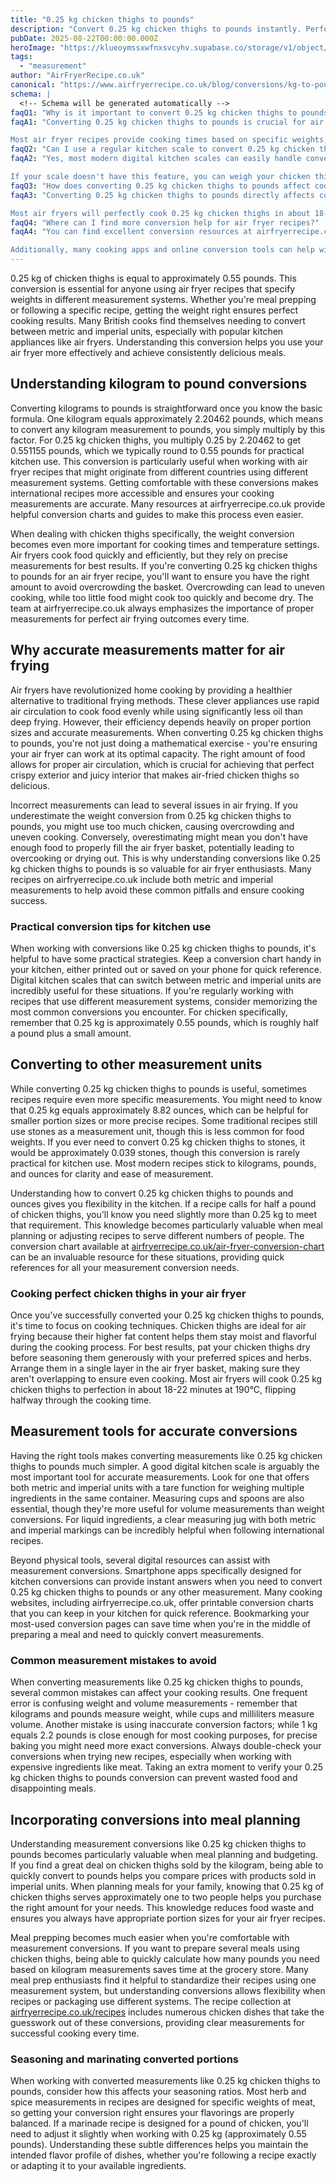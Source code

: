 ```yaml
---
title: "0.25 kg chicken thighs to pounds"
description: "Convert 0.25 kg chicken thighs to pounds instantly. Perfect for air fryer recipes and meal prep. Get accurate measurements every time."
pubDate: 2025-08-22T00:00:00.000Z
heroImage: "https://klueoymssxwfnxsvcyhv.supabase.co/storage/v1/object/public/Shmucket/0-25-kg-chicken-thighs-to-pounds.webp"
tags:
  - "measurement"
author: "AirFryerRecipe.co.uk"
canonical: "https://www.airfryerrecipe.co.uk/blog/conversions/kg-to-pounds/0-25-kg-chicken-thighs-to-pounds"
schema: |
  <!-- Schema will be generated automatically -->
faqQ1: "Why is it important to convert 0.25 kg chicken thighs to pounds for air frying?"
faqA1: "Converting 0.25 kg chicken thighs to pounds is crucial for air frying because air fryers require precise portion sizes for optimal performance. The right amount of food ensures proper air circulation, which is essential for even cooking and achieving that perfect crispy texture. If you use incorrect measurements, you risk overcrowding the basket or underfilling it, both of which can lead to disappointing results.

Most air fryer recipes provide cooking times based on specific weights, so accurate conversions help you follow these instructions correctly. Whether you're working with metric or imperial measurements, getting the conversion right means your chicken thighs will cook evenly and come out perfectly juicy every time."
faqQ2: "Can I use a regular kitchen scale to convert 0.25 kg chicken thighs to pounds?"
faqA2: "Yes, most modern digital kitchen scales can easily handle converting 0.25 kg chicken thighs to pounds. Look for scales with a unit conversion button that allows you to switch between metric and imperial measurements with the press of a button. These scales automatically calculate the conversion for you, eliminating any potential math errors.

If your scale doesn't have this feature, you can weigh your chicken thighs in kilograms and then multiply by 2.20462 to get the equivalent in pounds. For 0.25 kg, this calculation gives you approximately 0.55 pounds. Either method works perfectly for ensuring you have the right amount of chicken for your air fryer recipes."
faqQ3: "How does converting 0.25 kg chicken thighs to pounds affect cooking time in the air fryer?"
faqA3: "Converting 0.25 kg chicken thighs to pounds directly affects cooking time because air fryer recipes typically provide timing guidelines based on weight. Since 0.25 kg equals approximately 0.55 pounds, you'll need to adjust cooking times accordingly if a recipe specifies timing for a full pound of chicken thighs. Generally, smaller portions like this will cook slightly faster than larger quantities.

Most air fryers will perfectly cook 0.25 kg chicken thighs in about 18-22 minutes at 190°C. However, always check for doneness using a meat thermometer, ensuring the internal temperature reaches 74°C regardless of the weight conversion. The precise measurement helps you estimate timing but should always be verified with proper food safety checks."
faqQ4: "Where can I find more conversion help for air fryer recipes?"
faqA4: "You can find excellent conversion resources at airfryerrecipe.co.uk, which offers comprehensive conversion charts and guides specifically designed for air fryer cooking. Their conversion chart includes not just weight measurements but also temperature conversions and volume measurements that are particularly useful for air fryer recipes. The website also features a wide range of recipes that include both metric and imperial measurements, taking the guesswork out of conversions.

Additionally, many cooking apps and online conversion tools can help with specific measurements like 0.25 kg chicken thighs to pounds. Bookmarking reliable resources ensures you always have quick access to accurate conversion information when trying new air fryer recipes or adapting old favorites to different measurement systems."
---
```

<p>0.25 kg of chicken thighs is equal to approximately 0.55 pounds. This conversion is essential for anyone using air fryer recipes that specify weights in different measurement systems. Whether you're meal prepping or following a specific recipe, getting the weight right ensures perfect cooking results. Many British cooks find themselves needing to convert between metric and imperial units, especially with popular kitchen appliances like air fryers. Understanding this conversion helps you use your air fryer more effectively and achieve consistently delicious meals.</p>

<h2>Understanding kilogram to pound conversions</h2>
<p>Converting kilograms to pounds is straightforward once you know the basic formula. One kilogram equals approximately 2.20462 pounds, which means to convert any kilogram measurement to pounds, you simply multiply by this factor. For 0.25 kg chicken thighs, you multiply 0.25 by 2.20462 to get 0.551155 pounds, which we typically round to 0.55 pounds for practical kitchen use. This conversion is particularly useful when working with air fryer recipes that might originate from different countries using different measurement systems. Getting comfortable with these conversions makes international recipes more accessible and ensures your cooking measurements are accurate. Many resources at airfryerrecipe.co.uk provide helpful conversion charts and guides to make this process even easier.</p>

<p>When dealing with chicken thighs specifically, the weight conversion becomes even more important for cooking times and temperature settings. Air fryers cook food quickly and efficiently, but they rely on precise measurements for best results. If you're converting 0.25 kg chicken thighs to pounds for an air fryer recipe, you'll want to ensure you have the right amount to avoid overcrowding the basket. Overcrowding can lead to uneven cooking, while too little food might cook too quickly and become dry. The team at airfryerrecipe.co.uk always emphasizes the importance of proper measurements for perfect air frying outcomes every time.</p>

<h2>Why accurate measurements matter for air frying</h2>
<p>Air fryers have revolutionized home cooking by providing a healthier alternative to traditional frying methods. These clever appliances use rapid air circulation to cook food evenly while using significantly less oil than deep frying. However, their efficiency depends heavily on proper portion sizes and accurate measurements. When converting 0.25 kg chicken thighs to pounds, you're not just doing a mathematical exercise - you're ensuring your air fryer can work at its optimal capacity. The right amount of food allows for proper air circulation, which is crucial for achieving that perfect crispy exterior and juicy interior that makes air-fried chicken thighs so delicious.</p>

<p>Incorrect measurements can lead to several issues in air frying. If you underestimate the weight conversion from 0.25 kg chicken thighs to pounds, you might use too much chicken, causing overcrowding and uneven cooking. Conversely, overestimating might mean you don't have enough food to properly fill the air fryer basket, potentially leading to overcooking or drying out. This is why understanding conversions like 0.25 kg chicken thighs to pounds is so valuable for air fryer enthusiasts. Many recipes on airfryerrecipe.co.uk include both metric and imperial measurements to help avoid these common pitfalls and ensure cooking success.</p>

<h3>Practical conversion tips for kitchen use</h3>
<p>When working with conversions like 0.25 kg chicken thighs to pounds, it's helpful to have some practical strategies. Keep a conversion chart handy in your kitchen, either printed out or saved on your phone for quick reference. Digital kitchen scales that can switch between metric and imperial units are incredibly useful for these situations. If you're regularly working with recipes that use different measurement systems, consider memorizing the most common conversions you encounter. For chicken specifically, remember that 0.25 kg is approximately 0.55 pounds, which is roughly half a pound plus a small amount.</p>

<h2>Converting to other measurement units</h2>
<p>While converting 0.25 kg chicken thighs to pounds is useful, sometimes recipes require even more specific measurements. You might need to know that 0.25 kg equals approximately 8.82 ounces, which can be helpful for smaller portion sizes or more precise recipes. Some traditional recipes still use stones as a measurement unit, though this is less common for food weights. If you ever need to convert 0.25 kg chicken thighs to stones, it would be approximately 0.039 stones, though this conversion is rarely practical for kitchen use. Most modern recipes stick to kilograms, pounds, and ounces for clarity and ease of measurement.</p>

<p>Understanding how to convert 0.25 kg chicken thighs to pounds and ounces gives you flexibility in the kitchen. If a recipe calls for half a pound of chicken thighs, you'll know you need slightly more than 0.25 kg to meet that requirement. This knowledge becomes particularly valuable when meal planning or adjusting recipes to serve different numbers of people. The conversion chart available at <a href="https://www.airfryerrecipe.co.uk/air-fryer-conversion-chart">airfryerrecipe.co.uk/air-fryer-conversion-chart</a> can be an invaluable resource for these situations, providing quick references for all your measurement conversion needs.</p>

<h3>Cooking perfect chicken thighs in your air fryer</h3>
<p>Once you've successfully converted your 0.25 kg chicken thighs to pounds, it's time to focus on cooking techniques. Chicken thighs are ideal for air frying because their higher fat content helps them stay moist and flavorful during the cooking process. For best results, pat your chicken thighs dry before seasoning them generously with your preferred spices and herbs. Arrange them in a single layer in the air fryer basket, making sure they aren't overlapping to ensure even cooking. Most air fryers will cook 0.25 kg chicken thighs to perfection in about 18-22 minutes at 190°C, flipping halfway through the cooking time.</p>

<h2>Measurement tools for accurate conversions</h2>
<p>Having the right tools makes converting measurements like 0.25 kg chicken thighs to pounds much simpler. A good digital kitchen scale is arguably the most important tool for accurate measurements. Look for one that offers both metric and imperial units with a tare function for weighing multiple ingredients in the same container. Measuring cups and spoons are also essential, though they're more useful for volume measurements than weight conversions. For liquid ingredients, a clear measuring jug with both metric and imperial markings can be incredibly helpful when following international recipes.</p>

<p>Beyond physical tools, several digital resources can assist with measurement conversions. Smartphone apps specifically designed for kitchen conversions can provide instant answers when you need to convert 0.25 kg chicken thighs to pounds or any other measurement. Many cooking websites, including airfryerrecipe.co.uk, offer printable conversion charts that you can keep in your kitchen for quick reference. Bookmarking your most-used conversion pages can save time when you're in the middle of preparing a meal and need to quickly convert measurements.</p>

<h3>Common measurement mistakes to avoid</h3>
<p>When converting measurements like 0.25 kg chicken thighs to pounds, several common mistakes can affect your cooking results. One frequent error is confusing weight and volume measurements - remember that kilograms and pounds measure weight, while cups and milliliters measure volume. Another mistake is using inaccurate conversion factors; while 1 kg equals 2.2 pounds is close enough for most cooking purposes, for precise baking you might need more exact conversions. Always double-check your conversions when trying new recipes, especially when working with expensive ingredients like meat. Taking an extra moment to verify your 0.25 kg chicken thighs to pounds conversion can prevent wasted food and disappointing meals.</p>

<h2>Incorporating conversions into meal planning</h2>
<p>Understanding measurement conversions like 0.25 kg chicken thighs to pounds becomes particularly valuable when meal planning and budgeting. If you find a great deal on chicken thighs sold by the kilogram, being able to quickly convert to pounds helps you compare prices with products sold in imperial units. When planning meals for your family, knowing that 0.25 kg of chicken thighs serves approximately one to two people helps you purchase the right amount for your needs. This knowledge reduces food waste and ensures you always have appropriate portion sizes for your air fryer recipes.</p>

<p>Meal prepping becomes much easier when you're comfortable with measurement conversions. If you want to prepare several meals using chicken thighs, being able to quickly calculate how many pounds you need based on kilogram measurements saves time at the grocery store. Many meal prep enthusiasts find it helpful to standardize their recipes using one measurement system, but understanding conversions allows flexibility when recipes or packaging use different systems. The recipe collection at <a href="https://www.airfryerrecipe.co.uk/recipes">airfryerrecipe.co.uk/recipes</a> includes numerous chicken dishes that take the guesswork out of these conversions, providing clear measurements for successful cooking every time.</p>

<h3>Seasoning and marinating converted portions</h3>
<p>When working with converted measurements like 0.25 kg chicken thighs to pounds, consider how this affects your seasoning ratios. Most herb and spice measurements in recipes are designed for specific weights of meat, so getting your conversion right ensures your flavorings are properly balanced. If a marinade recipe is designed for a pound of chicken, you'll need to adjust it slightly when working with 0.25 kg (approximately 0.55 pounds). Understanding these subtle differences helps you maintain the intended flavor profile of dishes, whether you're following a recipe exactly or adapting it to your available ingredients.</p>
